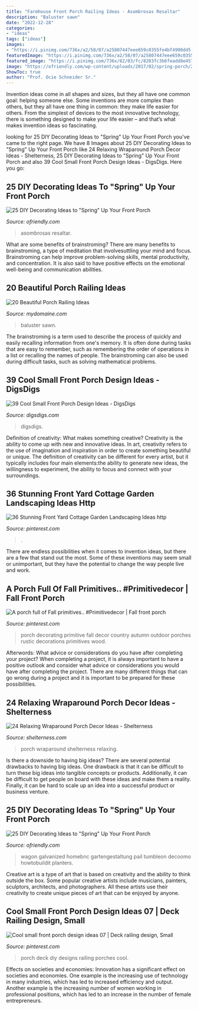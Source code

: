 ```yaml
---
title: "Farmhouse Front Porch Railing Ideas - Asombrosas Resaltar"
description: "Baluster sawn"
date: "2022-12-28"
categories:
- "ideas"
tags: ["ideas"]
images:
- "https://i.pinimg.com/736x/a2/58/07/a25807447eee659c0355fe4bf4990dd5.jpg"
featuredImage: "https://i.pinimg.com/736x/a2/58/07/a25807447eee659c0355fe4bf4990dd5.jpg"
featured_image: "https://i.pinimg.com/736x/82/03/fc/8203fc3b6feadd8e4570a67073b1f62d.jpg"
image: "https://ofriendly.com/wp-content/uploads/2017/02/spring-porch/25-spring-up-your-porch.jpg"
ShowToc: true
author: "Prof. Ocie Schneider Sr."
---
```



Invention ideas come in all shapes and sizes, but they all have one common goal: helping someone else. Some inventions are more complex than others, but they all have one thing in common: they make life easier for others. From the simplest of devices to the most innovative technology, there is something designed to make your life easier – and that’s what makes invention ideas so fascinating.

	

		
looking for 25 DIY Decorating Ideas to &quot;Spring&quot; Up Your Front Porch you've came to the right page. We have 8 Images about 25 DIY Decorating Ideas to &quot;Spring&quot; Up Your Front Porch like 24 Relaxing Wraparound Porch Decor Ideas - Shelterness, 25 DIY Decorating Ideas to &quot;Spring&quot; Up Your Front Porch and also 39 Cool Small Front Porch Design Ideas - DigsDigs. Here you go:
		
    
## 25 DIY Decorating Ideas To &quot;Spring&quot; Up Your Front Porch

<img loading=lazy src="https://ofriendly.com/wp-content/uploads/2017/02/spring-porch/13-spring-up-your-porch.jpg" onerror="this.onerror=null;this.src='https://tse2.mm.bing.net/th?id=OIP.7Z1FYm6V0Ej5JPgyQTq8LwHaLL&amp;pid=15.1';" alt="25 DIY Decorating Ideas to &quot;Spring&quot; Up Your Front Porch">

_Source: ofriendly.com_

>asombrosas resaltar. 

	

What are some benefits of brainstroming?
There are many benefits to brainstroming, a type of meditation that involvesuttling your mind and focus. Brainstroming can help improve problem-solving skills, mental productivity, and concentration. It is also said to have positive effects on the emotional well-being and communication abilities.

    
## 20 Beautiful Porch Railing Ideas

<img loading=lazy src="https://www.mydomaine.com/thmb/usFOM2qGrlI5-d5t43qx7OpF47k=/800x0/filters:no_upscale():max_bytes(150000):strip_icc()/DSC07118-b3f9c0190aa2448693ad54a439603ae7.jpeg" onerror="this.onerror=null;this.src='https://tse1.mm.bing.net/th?id=OIP.10815FAlR--NRs2mAULLjwHaLJ&amp;pid=15.1';" alt="20 Beautiful Porch Railing Ideas">

_Source: mydomaine.com_

>baluster sawn. 

	

The brainstroming is a term used to describe the process of quickly and easily recalling information from one's memory. It is often done during tasks that are easy to remember, such as remembering the order of operations in a list or recalling the names of people. The brainstroming can also be used during difficult tasks, such as solving mathematical problems.

    
## 39 Cool Small Front Porch Design Ideas - DigsDigs

<img loading=lazy src="https://www.digsdigs.com/photos/2014/02/super-simple-decor-for-a-tiny-farmhouse-porch.jpg" onerror="this.onerror=null;this.src='https://tse3.mm.bing.net/th?id=OIP.cTm2Q64RbOGd6-bvgCBYkAHaLH&amp;pid=15.1';" alt="39 Cool Small Front Porch Design Ideas - DigsDigs">

_Source: digsdigs.com_

>digsdigs. 

	

Definition of creativity: What makes something creative?
Creativity is the ability to come up with new and innovative ideas. In art, creativity refers to the use of imagination and inspiration in order to create something beautiful or unique. The definition of creativity can be different for every artist, but it typically includes four main elements:the ability to generate new ideas, the willingness to experiment, the ability to focus and connect with your surroundings.

    
## 36 Stunning Front Yard Cottage Garden Landscaping Ideas Http

<img loading=lazy src="https://i.pinimg.com/736x/a2/58/07/a25807447eee659c0355fe4bf4990dd5.jpg" onerror="this.onerror=null;this.src='https://tse4.mm.bing.net/th?id=OIP.auh2baW_TCBlsUy-dOZ5eQHaLH&amp;pid=15.1';" alt="36 Stunning Front Yard Cottage Garden Landscaping Ideas http">

_Source: pinterest.com_

>. 

	

There are endless possibilities when it comes to invention ideas, but there are a few that stand out the most. Some of these inventions may seem small or unimportant, but they have the potential to change the way people live and work.

    
## A Porch Full Of Fall Primitives.. #Primitivedecor | Fall Front Porch

<img loading=lazy src="https://i.pinimg.com/736x/39/1d/51/391d517006cad3d2591e97d6f5ce56c7.jpg" onerror="this.onerror=null;this.src='https://tse2.mm.bing.net/th?id=OIP.rKWemyM6I7UtbjeDGDpbogHaJ4&amp;pid=15.1';" alt="A porch full of Fall primitives.. #Primitivedecor | Fall front porch">

_Source: pinterest.com_

>porch decorating primitive fall decor country autumn outdoor porches rustic decorations primitives wood. 

	

Afterwords: What advice or considerations do you have after completing your project?
When completing a project, it is always important to have a positive outlook and consider what advice or considerations you would have after completing the project. There are many different things that can go wrong during a project and it is important to be prepared for these possibilities.

    
## 24 Relaxing Wraparound Porch Decor Ideas - Shelterness

<img loading=lazy src="https://i.shelterness.com/2016/08/07-rosewood-wraparound-porch-with-chairs-and-a-large-planter.jpg" onerror="this.onerror=null;this.src='https://tse4.mm.bing.net/th?id=OIP._mR0OUx5VZ2cv4qIGeTNnAHaLH&amp;pid=15.1';" alt="24 Relaxing Wraparound Porch Decor Ideas - Shelterness">

_Source: shelterness.com_

>porch wraparound shelterness relaxing. 

	

Is there a downside to having big ideas?
There are several potential drawbacks to having big ideas. One drawback is that it can be difficult to turn these big ideas into tangible concepts or products. Additionally, it can be difficult to get people on board with these ideas and make them a reality. Finally, it can be hard to scale up an idea into a successful product or business venture.

    
## 25 DIY Decorating Ideas To &quot;Spring&quot; Up Your Front Porch

<img loading=lazy src="https://ofriendly.com/wp-content/uploads/2017/02/spring-porch/25-spring-up-your-porch.jpg" onerror="this.onerror=null;this.src='https://tse3.mm.bing.net/th?id=OIP.dPtqkMOGx0jaMI62fyhMewHaLx&amp;pid=15.1';" alt="25 DIY Decorating Ideas to &quot;Spring&quot; Up Your Front Porch">

_Source: ofriendly.com_

>wagon galvanized homebnc gartengestaltung pail tumbleon decoomo howtobuildit planters. 

	

Creative art is a type of art that is based on creativity and the ability to think outside the box. Some popular creative artists include musicians, painters, sculptors, architects, and photographers. All these artists use their creativity to create unique pieces of art that can be enjoyed by anyone.

    
## Cool Small Front Porch Design Ideas 07 | Deck Railing Design, Small

<img loading=lazy src="https://i.pinimg.com/736x/82/03/fc/8203fc3b6feadd8e4570a67073b1f62d.jpg" onerror="this.onerror=null;this.src='https://tse4.mm.bing.net/th?id=OIP.ZHKFw3Ci-YASGJ8rUY4EfgHaLH&amp;pid=15.1';" alt="Cool small front porch design ideas 07 | Deck railing design, Small">

_Source: pinterest.com_

>porch deck diy designs railing porches cool. 

	

Effects on societies and economies:
Innovation has a significant effect on societies and economies. One example is the increasing use of technology in many industries, which has led to increased efficiency and output. Another example is the increasing number of women working in professional positions, which has led to an increase in the number of female entrepreneurs.

